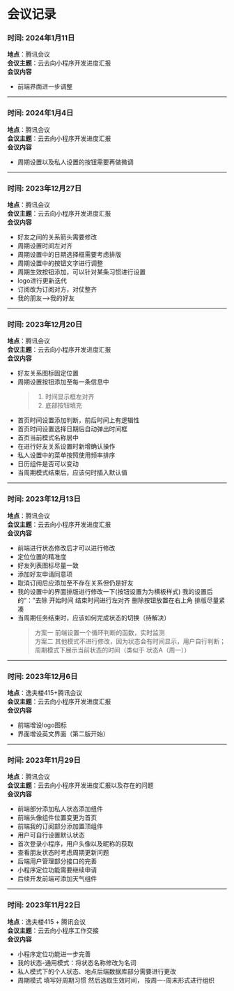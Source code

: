# 会议记录

### 时间: 2024年1月11日
**地点**：腾讯会议      
**会议主题**：云去向小程序开发进度汇报     
**会议内容**    
- 前端界面进一步调整


----

### 时间: 2024年1月4日
**地点**：腾讯会议      
**会议主题**：云去向小程序开发进度汇报     
**会议内容**    
- 周期设置以及私人设置的按钮需要再做微调

----

### 时间: 2023年12月27日
**地点**：腾讯会议      
**会议主题**：云去向小程序开发进度汇报     
**会议内容**    

- 好友之间的关系箭头需要修改
- 周期设置时间左对齐
- 周期设置中的日期选择框需要考虑排版
- 周期设置中的按钮文字进行调整
- 周期生效按钮添加，可以针对某条习惯进行设置
- logo进行更新迭代
- 订阅改为订阅对方，对仗整齐
- 我的朋友—>我的好友
----
### 时间: 2023年12月20日
**地点**：腾讯会议      
**会议主题**：云去向小程序开发进度汇报     
**会议内容**    

- 好友关系图标固定位置    
- 周期设置按钮添加至每一条信息中        
  >1.  时间显示框左对齐      
	>2.  底部按钮填充
- 首页时间设置添加判断，前后时间上有逻辑性    
- 首页时间设置选择日期后自动弹出时间框    
- 首页当前模式名称居中    
- 在进行好友关系设置时新增确认操作    
- 私人设置中的菜单按照使用频率排序    
- 日历组件是否可以变动    
- 当周期模式结束后，应该何时插入默认值    

-----
### 时间: 2023年12月13日
**地点**：腾讯会议      
**会议主题**：云去向小程序开发进度汇报     
**会议内容**       

- 前端进行状态修改后才可以进行修改
- 定位位置的精准度
- 好友列表图标尽量一致
- 添加好友申请同意项
- 取消订阅后应添加至不存在关系但仍是好友
- 我的设置中的界面排版进行修改一下(按钮设置为为横板样式)  我的设置后的“：”去除  开始时间 结束时间进行左对齐  删除按钮放置在右上角  排版尽量紧凑
- 当周期任务结束时，应该如何完成状态的切换（待解决）
  > 方案一 前端设置一个循环判断的函数，实时监测     
  > 方案二 其他模式不进行修改，因为状态会有时间显示，用户自行判断；周期模式下展示当前状态的时间（类似于 状态A（周一））

-----

### 时间: 2023年12月6日
**地点**：逸夫楼415+腾讯会议      
**会议主题**：云去向小程序开发进度汇报     
**会议内容**      
- 前端增设logo图标
- 界面增设英文界面（第二版开始）
  
------

### 时间: 2023年11月29日
**地点**：腾讯会议      
**会议主题**：云去向小程序开发进度汇报以及存在的问题      
**会议内容**      
- 前端部分添加私人状态添加组件
- 前端头像组件位置变更为首页
- 前端我的订阅部分添加置顶组件
- 用户可自行设置默认状态
- 首次登录小程序，用户头像以及昵称的获取
- 查看朋友状态时考虑周期更新问题
- 后端用户管理部分接口的完善
- 小程序定位功能需要继续申请
- 后续开发前端可添加天气组件

-----

### 时间: 2023年11月22日
**地点**：逸夫楼415 + 腾讯会议    
**会议主题**：云去向小程序工作交接    
**会议内容**      
- 小程序定位功能进一步完善 
- 我的状态-通用模式：将状态名称修改为名词
- 私人模式下的个人状态、地点后端数据库部分需要进行更改
- 周期模式 填写好周期习惯 然后选取生效时间， 按周一-周末形式进行组织

